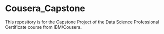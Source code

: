 # Cousera_Capstone
This repository is for the Capstone Project of the Data Science Professional Certificate course from IBM/Cousera. 
